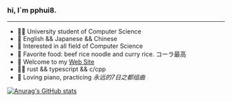 ### hi, I\`m pphui8.

* * *

-   👨‍🎓 University student of Computer Science
-   💬 English && Japanese && Chinese
-   🧐 Interested in all field of Computer Science
-   🍚 Favorite food: beef rice noodle and curry rice. コーラ最高
-   🎏 Welcome to my [Web Site](https://pphui8.com)
-   👨‍💻 rust && typescript && c/cpp
-   🎹 Loving piano, practicing *永远的7日之都组曲*  

[![Anurag's GitHub stats](https://github-readme-stats.vercel.app/api?username=pphui8&count_private=true&show_icons=true&border_color=39c5bb)](https://github.com/anuraghazra/github-readme-stats)
